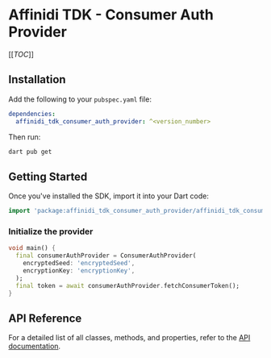 # Affinidi TDK - Consumer Auth Provider

[[_TOC_]]

## Installation

Add the following to your `pubspec.yaml` file:

```yaml
dependencies:
  affinidi_tdk_consumer_auth_provider: ^<version_number>
```

Then run:

```bash
dart pub get
```

## Getting Started

Once you've installed the SDK, import it into your Dart code:

```dart
import 'package:affinidi_tdk_consumer_auth_provider/affinidi_tdk_consumer_auth_provider.dart';
```

### Initialize the provider

```dart
void main() {
  final consumerAuthProvider = ConsumerAuthProvider(
    encryptedSeed: 'encryptedSeed',
    encryptionKey: 'encryptionKey',
  );
  final token = await consumerAuthProvider.fetchConsumerToken();
}
```

## API Reference

For a detailed list of all classes, methods, and properties, refer to the [API documentation](https://example.com/api_docs).
